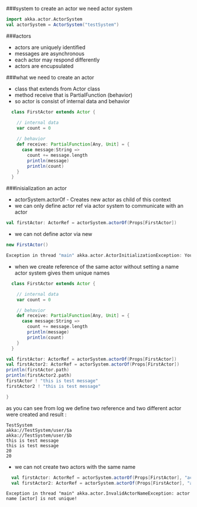 
###system
to create an actor we need actor system

```scala
import akka.actor.ActorSystem
val actorSystem = ActorSystem("testSystem")
```

###actors

* actors are uniquely identified
* messages are asynchronous
* each actor may respond differently
* actors are encupsulated

###what we need to create an actor

* class that extends from Actor class
* method receive that is PartialFunction (behavior)
* so actor is consist of internal data and behavior

```scala
  class FirstActor extends Actor {

    // internal data
    var count = 0
    
    // behavior
    def receive: PartialFunction[Any, Unit] = {
      case message:String =>
        count += message.length
        println(message)
        println(count)
    }
  }
```

###inisialization an actor

* actorSystem.actorOf - Creates new actor as child of this context
* we can only define actor ref via actor system to communicate with an actor
```scala
val firstActor: ActorRef = actorSystem.actorOf(Props[FirstActor])
```
* we can not define actor via new 

```scala
new FirstActor()

Exception in thread "main" akka.actor.ActorInitializationException: You cannot create an instance of [playground.Playground$FirstActor] explicitly using the constructor (new). You have to use one of the 'actorOf' factory methods to create a new actor. See the documentation.

```

* when we create reference of the same actor without setting a name 
  actor system gives them unique names 
```scala
  class FirstActor extends Actor {

    // internal data
    var count = 0

    // behavior
    def receive: PartialFunction[Any, Unit] = {
      case message:String =>
        count += message.length
        println(message)
        println(count)
    }
  }

val firstActor: ActorRef = actorSystem.actorOf(Props[FirstActor])
val firstActor2: ActorRef = actorSystem.actorOf(Props[FirstActor])
println(firstActor.path)
println(firstActor2.path)
firstActor ! "this is test message"
firstActor2 ! "this is test message"

}
```
as you can see from log we define two reference
and two different actor were created
and result :
```
TestSystem
akka://TestSystem/user/$a
akka://TestSystem/user/$b
this is test message
this is test message
20
20

```
* we can not create two actors with the same name
```scala
  val firstActor: ActorRef = actorSystem.actorOf(Props[FirstActor], "actor")
  val firstActor2: ActorRef = actorSystem.actorOf(Props[FirstActor], "actor")
```

```
Exception in thread "main" akka.actor.InvalidActorNameException: actor name [actor] is not unique!
```